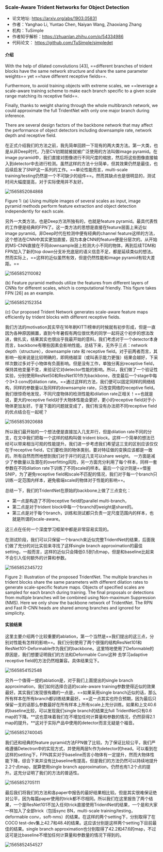 ### Scale-Aware Trident Networks for Object Detection

- 论文地址: https://arxiv.org/abs/1903.05831
- 作者：Yanghao Li, Yuntao Chen, Naiyan Wang, Zhaoxiang Zhang
- 机构：TuSimple
- 作者知乎解析：https://zhuanlan.zhihu.com/p/54334986 
- 代码论文： https://github.com/TuSimple/simpledet



#### 介绍

With the help of dilated convolutions [43], ==different branches of trident blocks have the same network structure and share the same parameter weights== yet ==have different receptive fields==.

Furthermore, to avoid training objects with extreme scales, we ==leverage a scale-aware training scheme to make each branch specific to a given scale range matching its receptive field==.

Finally, thanks to weight sharing through the whole multibranch network, we could approximate the full TridentNet with only one major branch during inference.

There are several design factors of the backbone network that may affect the performance of object detectors including downsample rate, network depth and receptive field.

在正式介绍我们的方法之前，我先简单回顾一下现有的两大类方法。第一大类，也是从非Deep时代，乃至CV初期就被就被广泛使用的方法叫做image pyramid。在image pyramid中，我们直接对图像进行不同尺度的缩放，然后将这些图像直接输入到detector中去进行检测。虽然这样的方法十分简单，但其效果仍然是最佳，也后续启发了SNIP这一系列的工作。==单论性能而言，multi-scale training/testing仍然是一个不可缺少的组件==。然而其缺点也是很明显的，测试时间大幅度提高，对于实际使用并不友好。

![1565852084868](C:\Users\j00496872\Desktop\Notes\raw_images\1565852125320.png)

Figure 1: (a) Using multiple images of several scales as input, image pyramid methods perform feature extraction and object detection independently for each scale. 

另外一大类方法，也是Deep方法所独有的，也就是feature pyramid。最具代表性的工作便是经典的FPN了。这一类方法的思想是直接在feature层面上来近似image pyramid。非Deep时代在检测中便有经典的channel feature这样的方法，这个想法在CNN中其实更加直接，因为本身CNN的feature便是分层次的。从开始的MS-CNN直接在不同downsample层上检测大小不同的物体，再到后续TDM和FPN加入了新的top down分支补充底层的语义信息不足，都是延续类似的想法。然而实际上，==这样的近似虽然有效，但是仍然性能和image pyramid有较大差距。==

![1565852110082](C:\Users\j00496872\Desktop\Notes\raw_images\1565852110082.png)

(b) Feature pyramid methods utilize the features from different layers of CNNs for different scales, which is computational friendly. This figure takes FPN [26] as an example. 

![1565852152354](C:\Users\j00496872\Desktop\Notes\raw_images\1565852152354.png)

(c) Our proposed Trident Network generates scale-aware feature maps efficiently by trident blocks with different receptive fields.

我们方法的motivation其实早在16年刷KITTI榜单的时候就有初步形成，但是一直因为各种原因搁置，直到今年暑假有两位很优秀的同学一起将这个初步的想法改进，做扎实，结果其实也很出乎我最开始的意料。我们考虑对于一个detector本身而言，backbone有哪些因素会影响性能。总结下来，无外乎三点：network depth（structure），downsample rate 和 receptive field。对于前两者而言，其影响一般来说是比较明确的，即网络越深（或叫表示能力更强）结果会越好，下采样次数过多对于小物体有负面影响。但是没有工作，单独分离出receptive field，保持其他变量不变，来验证它对detector性能的影响。所以，我们做了一个验证性实验，分别使用ResNet50和ResNet101作为backbone，改变最后一个stage中每个3*3 conv的dilation rate。==通过这样的方法，我们便可以固定同样的网络结构，同样的参数量以及同样的downsample rate，只改变网络的receptive field。我们很惊奇地发现，不同尺度物体的检测性能和dilation rate正相关！==也就是说，更大的receptive field对于大物体性能会更好，更小的receptive field对于小物体更加友好。于是下面的问题就变成了，我们有没有办法把不同receptive field的优点结合在一起呢？

![1565853920688](C:\Users\j00496872\Desktop\Notes\raw_images\1565853920688.png)

所以我们最开始的一个想法便是直接加入几支并行，但是dilation rate不同的分支，在文中我们把每一个这样的结构叫做 trident block。这样一个简单的想法已经可以带来相当可观的性能提升。我们进一步考虑我们希望这三支的区别应该仅仅在于receptive field，它们要检测的物体类别，要对特征做的变换应该都是一致的。所有自然而然地想到我们对于并行的这几支可以share weight。 一方面是减少了参数量以及潜在的overfitting风险，另一方面充分利用了每个样本，同样一套参数在不同dilation rate下训练了不同scale的样本。最后一个设计则是==借鉴SNIP，为了避免receptive field和scale不匹配的情况，我们对于每一个branch只训练一定范围内样本，避免极端scale的物体对于性能的影响==。

总结一下，我们的TridentNet在原始的backbone上做了三点变化：

- 第一点是构造了不同receptive field的parallel multi-branch，
- 第二点是对于trident block中每一个branch的weight是share的。
- 第三点是对于每个branch，训练和测试都只负责一定尺度范围内的样本，也就是所谓的scale-aware。

这三点在任何一个深度学习框架中都是非常容易实现的。

在测试阶段，我们可以只保留一个branch来近似完整TridentNet的结果，后面我们做了充分的对比实验来寻找了这样single branch approximation的最佳setting，一般而言，这样的近似只会降低0.5到1点map，但是和baseline比起来不会引入任何额外的计算和参数。

![1565852345722](C:\Users\j00496872\Desktop\Notes\raw_images\1565852345722.png)

Figure 2: Illustration of the proposed TridentNet. The multiple branches in trident blocks share the same parameters with different dilation rates to generate scale-specific feature maps. Objects of specified scales are sampled for each branch during training. The final proposals or detections from multiple branches will be combined using Non-maximum Suppression (NMS). Here we only show the backbone network of TridentNet. The RPN and Fast R-CNN heads are shared among branches and ignored for simplicity.

#### 实验结果

这里主要介绍两个比较重要的ablation，第一个当然是==我们提出的这三点，分别对性能有怎样的影响==。我们分别使用了两个很强的结构ResNet101和ResNet101-Deformable作为我们的backbone。这里特地使用了Deformable的原因是，我们想要证明我们的方法和Deformable Conv这种 去学习adaptive receptive field的方法仍然相兼容。具体结果见下。

![1565854152548](C:\Users\j00496872\Desktop\Notes\raw_images\1565854152548.png)

另外一个值得一提的ablation是，对于我们上面提出的single branch approximation，我们如何选择合适的scale-aware training参数使得近似的效果最好。其实我们发现很有趣的一点是，==如果采用single branch近似的话，那么所有样本在所有branch都训练结果最好。==这一点其实也符合预期，因为最后只保留一支的话那么参数最好在所有样本上所有scale上充分训练。如果和上文40.6的baseline比较，可以发现我们single branch的结果比full TridentNet只有0.6 map的下降。**这也意味着我们在不增加任何计算量和参数的情况，仍然获得2.1 map的提升。**这对于实际产品中使用的detector而言无疑是个福音。

![1565852740045](C:\Users\j00496872\Desktop\Notes\raw_images\1565852740045.png)

我们还和经典的feature pyramid方法FPN做了比较。为了保证比较公平，我们严格遵循Detectron中的实现方式，并使用两层fc作为detector的head。可以看到在这样的setting下，FPN其实对于baseline而言小物体有一定提升，然而大物体性能下降，综合下来并没有比baseline有提高，但是我们的方法仍然可以持续地提升2.2个点map，就算使用single branch approximation，仍然也有1.2个点的提升。这充分证明了我们的方法的普适性。

![1565852705111](C:\Users\j00496872\Desktop\Notes\raw_images\1565852705111.png)

最后我们将我们的方法和各paper中报告的最好结果相比较。但是其实很难保证绝对公平，因为每篇paper使用的trick都不尽相同。所以我们在这里报告了两个结果，一个是ResNet101不加入任何trick直接使用TridentNet的结果，一个是和大家一样加入了全部trick（包括sync BN，multi-scale training/testing，deformable conv，soft-nms）的结果。在这样的两个setting下，分别取得了在COCO test-dev集上42.7和48.4的结果。这应该分别是这样两个setting下目前最佳的结果。single branch approximation也分别取得了42.2和47.6的map，不过这可是比baseline不增加任何计算量和参数量的情况下得到的。

![1565852454527](C:\Users\j00496872\Desktop\Notes\raw_images\1565852454527.png)